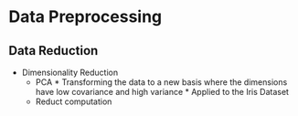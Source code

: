 # Data Preprocessing

<!-- Data Cleansing -->
<!-- Data Transformation -->
## Data Reduction
* Dimensionality Reduction
    * PCA
          * Transforming the data to a new basis where the dimensions have low covariance and high variance
          * Applied to the Iris Dataset
    * Reduct computation  
